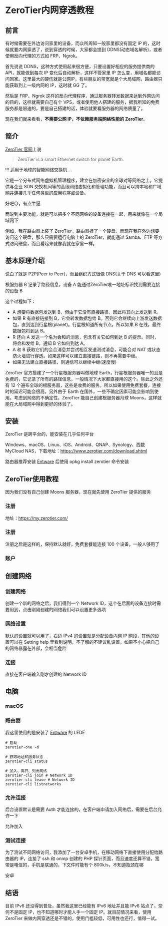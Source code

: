 # ZeroTier内网穿透教程
## 前言
有时候需要在外边访问家里的设备，而众所周知一般家里都没有固定 IP 的，这时候就要内网穿透了，说到穿透的时候，大家都会提到 DDNS(动态域名解析)，或者使用反向代理的方式如 FRP、Ngrok。

首先说说 DDNS，这种方式使用起来很方便，只要设置好相应的服务提供商的 API，就能做到每次 IP 变化后自动解析，这样不管家里 IP 怎么变，用域名都能访问回家。这里最大的硬伤就是公网IP，有些朋友的带宽就是个大局域网，路由器只能获取到上一级内网的 IP，这时就 GG 了。

然后是 FRP、Ngrok 这样的反向代理程序，通过服务器转发数据来达到外网访问的目的，这样就需要自己有个 VPS，或者使用他人搭建的服务，据我所知的免费服务都是限速的，要是自己搭建的话，体验就要看服务器的网络质量了。

现在我们就来看看，**不需要公网 IP，不依赖服务端网络性能的 ZeroTier**。

## 简介
[ZeroTier 官网](https://www.zerotier.com/)上说

> ZeroTier is a smart Ethernet switch for planet Earth.

!!! 适用于地球的智能网络交换机 …

它是一个分布式网络虚拟机管理程序，建立在加密安全的全球对等网络之上。它提供与企业 SDN 交换机同等的高级网络虚拟化和管理功能，而且可以跨本地和广域网并连接几乎任何类型的应用程序或设备。

好吧😥，有点牛逼

而说到主要功能，就是可以把多个不同网络的设备连接在一起，用来就像在一个局域网下

例如，我在路由器上装了 ZeroTier，路由器挂了一个硬盘，而现在我在外边想要访问这个硬盘，那么只需要运行电脑上的 ZeroTier，就能通过 Samba、FTP 等方式访问硬盘，而且看起来就像我就在家里一样。

## 基本原理介绍
说白了就是 P2P(Peer to Peer)，而且组织方式很像 DNS(关于 DNS 可以看这里)

根服务器 R 记录了路径信息，设备 A 能通过ZeroTier唯一地址标识找到需要连接的设备 B

这个过程如下：

- A 想要将数据包发送到 B，但由于它没有直接路径，因此将其向上发送到 R。
- 如果 R 有直接链接到 B，它会转发数据包给 B。否则它会继续向上游发送数据包，直到达到行星根(planet)。行星根知道所有节点，所以如果 B 在线，最终数据包将到达 B。
- R 还向 A 发送一个名为会和的消息，包含有关它如何到达 B 的提示。同时，将会和发给 B，通知 B 它如何到达 A。
- A 和 B 获取它们的会合消息并尝试相互发送测试消息，可能会对 NAT 或状态防火墙进行穿透。如果这样可以建立直接链路，则不再需要中继。
- 如果无法建立直接路径，则通信可以继续中继(速度慢)

ZeroTier 官方搭建了一个行星根服务器叫做地球 Earth，行星根服务器唯一的且是免费的，它记录了所有的路径信息，一般情况下大家都直接用的这个。除此之外还有 12 个遍布全球的根服务器，这些是收费的服务。所以如果使用免费套餐，连接时的延迟可能会很高，另外由于 Earth 在国外，一些不确定因素可能会影响到使用。考虑到网络的不确定性，ZeroTier 能自己创建根服务器月球 Moons，这样就能在大局域网中得到更好的体验了。


## 安装
ZeroTier 是跨平台的，能安装在几乎任何平台

Windows、macOS、Linux、iOS、Android、QNAP、Synology、西数 MyCloud NAS，下载地址：https://www.zerotier.com/download.shtml

路由器推荐安装 [Entware](https://zhih.me/tags/entware/) 后使用 opkg install zerotier 命令安装

## ZeroTier使用教程

因为我们没有自己创建 Moons 服务器，现在就先使用 ZeroTier 提供的服务

### 注册
地址：https://my.zerotier.com/

### 注册

注册之后是这样的，保持默认就好，免费套餐能连接 100 个设备，一般人够用了

### 账户

## 创建网络
### 创建网络

创建一个新的网络之后，我们得到一个 Network ID，这个在后面的设备连接时需要用到，点击刚刚创建的网络我们可以设置更多选项

### 网络设置

默认的设置就可以用了，右边 IPv4 的设置就是分配设备内网 IP 网段，其他的设置可以在 Setting help 里看到说明，不了解的不建议乱设置，如果不小心把自己的网络暴露在外部，会相当危险

### 连接
直接在客户端输入刚才创建的 Network ID

## 电脑

### macOS

### 路由器

我这里使用的是安装了 [Entware](https://zhih.me/tags/entware/) 的 LEDE
```
# 启动
zerotier-one -d

# 获取地址和服务状态
zerotier-cli status

# 加入、离开、列出网络
zerotier-cli join # Network ID
zerotier-cli leave # Network ID
zerotier-cli listnetworks
```

### 允许连接
后台设置默认是需要 Auth 才能连接的，在客户端申请加入网络后，需要在后台允许一下

允许加入

### 测试连接
为了测试不同网络访问，我添加了一台安卓手机，在移动网络下直接使用分配给路由器的 IP，连接了 ssh 和 onmp 创建的 PHP 探针页面，而且速度还算不错，宽带是电信的，手机是联通的，下文件时能有个 800k/s，不知道瓶颈在哪

安卓

## 结语
目前 IPv6 还没得到普及，虽然我这里已经能有 IPv6 地址并且能 IPv6 站点了，奈何不是固定 IP，也不知道哪时才能人手一个固定 IP。就目前情况来看，使用 ZeroTier 来做内网穿透还是不错的，使用门槛较低，可用性也还行，值得一试。


